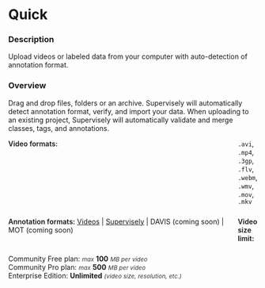 # Quick

### Description

Upload videos or labeled data from your computer with auto-detection of annotation format.

### Overview

Drag and drop files, folders or an archive. Supervisely will automatically detect annotation format, verify, and import your data.
When uploading to an existing project, Supervisely will automatically validate and merge classes, tags, and annotations.

<div style="display: grid; grid-template-columns: auto 1fr; grid-column-gap: 5px; grid-row-gap: 10px; grid-auto-rows: auto;">
  <b style="font-weight: 600; flex: none;" class="mr5">Video formats:</b>
  <span><code>.avi</code>, <code>.mp4</code>, <code>.3gp</code>, <code>.flv</code>, <code>.webm</code>, <code>.wmv</code>, <code>.mov</code>, <code>.mkv</code></span>

<b style="font-weight: 600; flex: none;" class="mr5">Annotation formats:</b>
<span>
<a href="https://docs.supervisely.com/import-and-export/import/import-using-web-ui" data-modal-href="https://raw.githubusercontent.com/supervisely-ecosystem/import-wizard-docs/master/converter_docs/videos/videos.md" data-key="sly-open-modal" data-modal-event="open-md-modal" >Videos</a><span> | </span>
<a href="https://docs.supervisely.com/import-and-export/import/supported-annotation-formats/videos/supervisely" data-modal-href="https://raw.githubusercontent.com/supervisely-ecosystem/import-wizard-docs/master/converter_docs/videos/supervisely.md" data-key="sly-open-modal" data-modal-event="open-md-modal" >Supervisely</a><span> | </span>
DAVIS (coming soon)<span> | </span>
MOT (coming soon)
</span>

<b style="font-weight: 600; flex: none;" class="mr5">Video size limit:</b>

<div>
    <div>Community Free plan: <i style="color:rgb(53, 53, 53); font-size: 12px">max</i> <b>100</b> <i style="color:rgb(53, 53, 53); font-size: 12px">MB per video</i></div>
    <div>Community Pro plan: <i style="color:rgb(53, 53, 53); font-size: 12px">max</i> <b>500</b> <i style="color:rgb(53, 53, 53); font-size: 12px">MB per video</i></div>
    <div>Enterprise Edition: <b>Unlimited</b>  <i style="color:rgb(53, 53, 53); font-size: 12px">(video size, resolution, etc.)</i></div>
</div>

